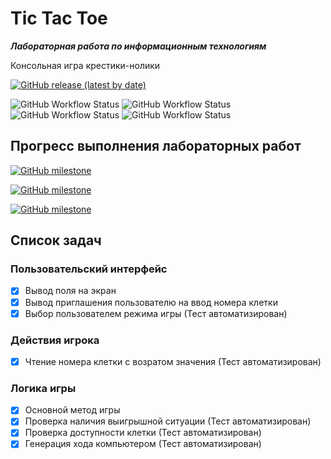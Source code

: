 # Tic Tac Toe

***Лабораторная работа по информационным технологиям***

Консольная игра крестики-нолики

[![GitHub release (latest by date)](https://img.shields.io/github/v/release/gh0st17/tic-tac-toe)](https://github.com/gh0st17/tic-tac-toe/releases/latest)

![GitHub Workflow Status](https://img.shields.io/github/actions/workflow/status/gh0st17/tic-tac-toe/.github/workflows/build.yml)
![GitHub Workflow Status](https://img.shields.io/github/actions/workflow/status/gh0st17/tic-tac-toe/.github/workflows/tests.yml?label=tests)
![GitHub Workflow Status](https://img.shields.io/github/actions/workflow/status/gh0st17/tic-tac-toe/.github/workflows/makefile.yml?label=makefile)
![GitHub Workflow Status](https://img.shields.io/github/actions/workflow/status/gh0st17/tic-tac-toe/.github/workflows/cmake.yml?label=cmake)

## Прогресс выполнения лабораторных работ

[![GitHub milestone](https://img.shields.io/github/milestones/progress/gh0st17/tic-tac-toe/1)](https://github.com/gh0st17/tic-tac-toe/issues?q=is%3Aissue+milestone%3A%22Отчет+по+лабораторной+работе+№1%22)

[![GitHub milestone](https://img.shields.io/github/milestones/progress/gh0st17/tic-tac-toe/2)](https://github.com/gh0st17/tic-tac-toe/issues?q=is%3Aissue+milestone%3A%22Отчет+по+лабораторной+работе+№2%22)

[![GitHub milestone](https://img.shields.io/github/milestones/progress/gh0st17/tic-tac-toe/3)](https://github.com/gh0st17/tic-tac-toe/issues?q=is%3Aissue+milestone%3A%22Отчет+по+лабораторной+работе+№3%22)

## Список задач

### Пользовательский интерфейс

- [x] Вывод поля на экран
- [x] Вывод приглашения пользователю на ввод номера клетки
- [x] Выбор пользователем режима игры (Тест автоматизирован)

### Действия игрока

- [x] Чтение номера клетки с возратом значения (Тест автоматизирован)

### Логика игры

- [x] Основной метод игры
- [x] Проверка наличия выигрышной ситуации (Тест автоматизирован)
- [x] Проверка доступности клетки (Тест автоматизирован)
- [x] Генерация хода компьютером (Тест автоматизирован)
